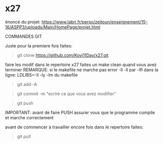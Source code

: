 # x27
énoncé du projet: https://www.labri.fr/perso/zeitoun/enseignement/15-16/ASPP3/uploads/Main/HomePage/projet.html

COMMANDES GIT

Juste pour la premiere fois faites:
> git clone https://github.com/Kovi11Day/x27.git


faire les modif dans le repertoire x27
faites un make clean quand vous avez terminer
REMARQUE: si le makefile ne marche pas error -ll
-ll par -lfl dans la ligne: LDLIBS=-ll -ly -lm 
du makefile

>git add -A

>git commit -m "ecrire ce que vous avez modifier"

>git push

IMPORTANT: avant de faire PUSH assurer vous que le programme compile et marche correctement

avant de commencer à travailler encore fois dans le repertoire faites:
>git pull
 
